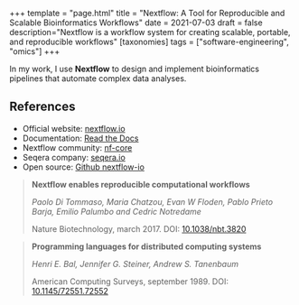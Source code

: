 +++
template = "page.html"
title = "Nextflow: A Tool for Reproducible and Scalable Bioinformatics Workflows"
date =  2021-07-03
draft = false
description="Nextflow is a workflow system for creating scalable, portable, and reproducible workflows"
[taxonomies]
tags = ["software-engineering", "omics"]
+++

In my work, I use **Nextflow** to design and implement bioinformatics pipelines that automate complex data analyses.

<!-- more -->


## References


* Official website: [nextflow.io](https://www.nextflow.io/)
* Documentation: [Read the Docs](https://www.nextflow.io/docs/latest/)
* Nextflow community: [nf-core](https://nf-co.re/)
* Seqera company: [seqera.io](https://seqera.io/)
* Open source: [Github nextflow-io](https://github.com/nextflow-io/nextflow)

> **Nextflow enables reproducible computational workflows**
>
> *Paolo Di Tommaso, Maria Chatzou, Evan W Floden, Pablo Prieto Barja, Emilio Palumbo and Cedric Notredame*
>
> Nature Biotechnology, march 2017. DOI: [10.1038/nbt.3820](https://doi.org/10.1038/nbt.3820)


> **Programming languages for distributed computing systems**
>
> *Henri E. Bal, Jennifer G. Steiner, Andrew S. Tanenbaum*
>
> American Computing Surveys, september 1989. DOI: [10.1145/72551.72552](https://doi.org/10.1145/72551.72552)